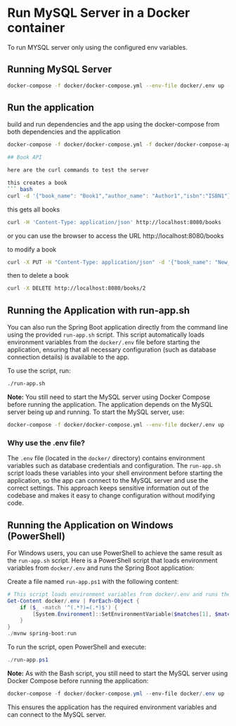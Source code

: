 # Run MySQL Server in a Docker container

To run MYSQL server only using the configured env variables.

## Running MySQL Server 
``` bash
docker-compose -f docker/docker-compose.yml --env-file docker/.env up -d
```
## Run the application
build and run dependencies and the app using the docker-compose from both dependencies and the application

``` bash
docker-compose -f docker/docker-compose.yml -f docker/docker-compose-app.yml --env-file docker/.env up -d

## Book API

here are the curl commands to test the server

this creates a book
``` bash
curl -d '{"book_name": "Book1","author_name": "Author1","isbn":"ISBN1"}' -H 'Content-Type: application/json' http://localhost:8080/books
```

this gets all books
``` bash
curl -H 'Content-Type: application/json' http://localhost:8080/books
```
or you can use the browser to access the URL http://localhost:8080/books

to modify a book
``` bash
curl -X PUT -H "Content-Type: application/json" -d '{"book_name": "New_Book","author_name": "Author2","isbn":"ISBN2"}' http://localhost:8080/books/2
```
then to delete a book
``` bash
curl -X DELETE http://localhost:8080/books/2
```

## Running the Application with run-app.sh

You can also run the Spring Boot application directly from the command line using the provided `run-app.sh` script. This script automatically loads environment variables from the `docker/.env` file before starting the application, ensuring that all necessary configuration (such as database connection details) is available to the app.

To use the script, run:

```bash
./run-app.sh
```

**Note:** You still need to start the MySQL server using Docker Compose before running the application. The application depends on the MySQL server being up and running. To start the MySQL server, use:

```bash
docker-compose -f docker/docker-compose.yml --env-file docker/.env up -d
```

### Why use the .env file?

The `.env` file (located in the `docker/` directory) contains environment variables such as database credentials and configuration. The `run-app.sh` script loads these variables into your shell environment before starting the application, so the app can connect to the MySQL server and use the correct settings. This approach keeps sensitive information out of the codebase and makes it easy to change configuration without modifying code.

## Running the Application on Windows (PowerShell)

For Windows users, you can use PowerShell to achieve the same result as the `run-app.sh` script. Here is a PowerShell script that loads environment variables from `docker/.env` and runs the Spring Boot application:

Create a file named `run-app.ps1` with the following content:

```powershell
# This script loads environment variables from docker/.env and runs the Spring Boot application
Get-Content docker/.env | ForEach-Object {
    if ($_ -match '^(.*?)=(.*)$') {
        [System.Environment]::SetEnvironmentVariable($matches[1], $matches[2])
    }
}
./mvnw spring-boot:run
```

To run the script, open PowerShell and execute:

```powershell
./run-app.ps1
```

**Note:** As with the Bash script, you still need to start the MySQL server using Docker Compose before running the application:

```powershell
docker-compose -f docker/docker-compose.yml --env-file docker/.env up -d
```

This ensures the application has the required environment variables and can connect to the MySQL server.

  